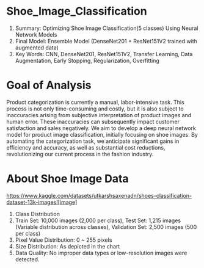 # Shoe_Image_Classification
1. Summary: Optimizing Shoe Image Classification(5 classes) Using Neural Network Models
2. Final Model: Ensemble Model (DenseNet201 + ResNet151V2 trained with augmented data)
3. Key Words: CNN, DenseNet201, ResNet151V2, Transfer Learning, Data Augmentation, Early Stopping, Regularization, Overfitting

# Goal of Analysis
Product categorization is currently a manual, labor-intensive task. This process is not only time-consuming and costly, but it is also subject to inaccuracies arising from subjective interpretation of product images and human error. These inaccuracies can subsequently impact customer satisfaction and sales negatively. 
We aim to develop a deep neural network model for product image classification, initially focusing on shoe images. By automating the categorization task, we anticipate significant gains in efficiency and accuracy, as well as substantial cost reductions, revolutionizing our current process in the fashion industry.

# About Shoe Image Data
https://www.kaggle.com/datasets/utkarshsaxenadn/shoes-classification-dataset-13k-images![image]
1. Class Distribution
2. Train Set: 10,000 images (2,000 per class), Test Set: 1,215 images (Variable distribution across classes), Validation Set: 2,500 images (500 per class)
3. Pixel Value Distribution: 0 ~ 255 pixels
4. Size Distribution: As depicted in the chart
5. Data Quality: No improper data types or low-resolution images were detected.
